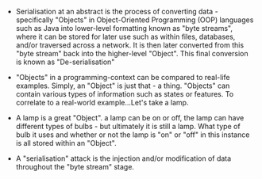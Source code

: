 - Serialisation at an abstract is the process of converting data - specifically "Objects" in Object-Oriented Programming (OOP) languages such as Java into lower-level formatting known as "byte streams", where it can be stored for later use such as within files, databases, and/or traversed across a network. It is then later converted from this "byte stream" back into the higher-level "Object". This final conversion is known as "De-serialisation"

- "Objects" in a programming-context can be compared to real-life examples. Simply, an "Object" is just that - a thing. "Objects" can contain various types of information such as states or features. To correlate to a real-world example...Let's take a lamp.

- A lamp is a great "Object". a lamp can be on or off, the lamp can have different types of bulbs - but ultimately it is still a lamp. What type of bulb it uses and whether or not the lamp is "on" or "off" in this instance is all stored within an "Object".

- A "serialisation" attack is the injection and/or modification of data throughout the "byte stream" stage.

